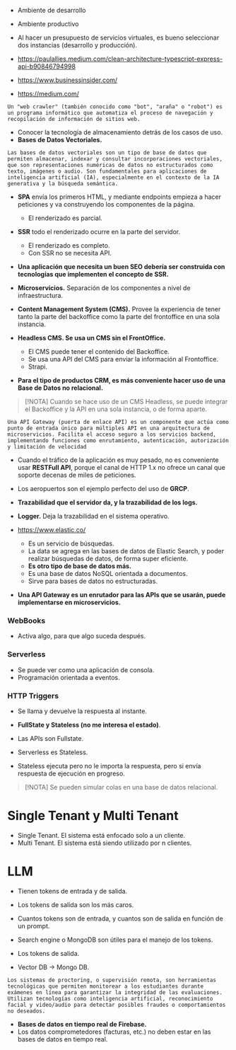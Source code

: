
- Ambiente de desarrollo
- Ambiente productivo
- Al hacer un presupuesto de servicios virtuales, es bueno seleccionar dos instancias (desarrollo y producción).

- https://paulallies.medium.com/clean-architecture-typescript-express-api-b90846794998
- https://www.businessinsider.com/
- https://medium.com/

```
Un "web crawler" (también conocido como "bot", "araña" o "robot") es un programa informático que automatiza el proceso de navegación y recopilación de información de sitios web.
```

- Conocer la tecnología de almacenamiento detrás de los casos de uso.
- **Bases de Datos Vectoriales.**

```
Las bases de datos vectoriales son un tipo de base de datos que permiten almacenar, indexar y consultar incorporaciones vectoriales, que son representaciones numéricas de datos no estructurados como texto, imágenes o audio. Son fundamentales para aplicaciones de inteligencia artificial (IA), especialmente en el contexto de la IA generativa y la búsqueda semántica.
```

- **SPA** envía los primeros HTML, y mediante endpoints empieza a hacer peticiones y va construyendo los componentes de la página.
	- El renderizado es parcial.
- **SSR** todo el renderizado ocurre en la parte del servidor.
	- El renderizado es completo.
	- Con SSR no se necesita API.

- **Una aplicación que necesita un buen SEO debería ser construida con tecnologías que implementen el concepto de SSR.**

- **Microservicios.** Separación de los componentes a nivel de infraestructura.
- **Content Management System (CMS).** Provee la experiencia de tener tanto la parte del backoffice como la parte del frontoffice en una sola instancia.

- **Headless CMS. Se usa un CMS sin el FrontOffice.**
	- El CMS puede tener el contenido del Backoffice.
	- Se usa una API del CMS para enviar la información al Frontoffice.
	- Strapi.

- **Para el tipo de productos CRM, es más conveniente hacer uso de una Base de Datos no relacional.**

> [!NOTA]
> Cuando se hace uso de un CMS Headless, se puede integrar el Backoffice y la API en una sola instancia, o de forma aparte.

```
Una API Gateway (puerta de enlace API) es un componente que actúa como punto de entrada único para múltiples API en una arquitectura de microservicios. Facilita el acceso seguro a los servicios backend, implementando funciones como enrutamiento, autenticación, autorización y limitación de velocidad
```

- Cuando el tráfico de la aplicación es muy pesado, no es conveniente usar **RESTFull API**, porque el canal de HTTP 1.x no ofrece un canal que soporte decenas de miles de peticiones.
- Los aeropuertos son el ejemplo perfecto del uso de **GRCP**.

- **Trazabilidad que el servidor da, y la trazabilidad de los logs.**
- **Logger.** Deja la trazabilidad en el sistema operativo.

- https://www.elastic.co/
	- Es un servicio de búsquedas.
	- La data se agrega en las bases de datos de Elastic Search, y poder realizar búsquedas de datos, de forma super eficiente.
	- **Es otro tipo de base de datos más.**
	- Es una base de datos NoSQL orientada a documentos.
	- Sirve para bases de datos no estructuradas.

- **Una API Gateway es un enrutador para las APIs que se usarán, puede implementarse en microservicios.**

### WebBooks

- Activa algo, para que algo suceda después.

### Serverless

- Se puede ver como una aplicación de consola.
- Programación orientada a eventos.

### HTTP Triggers

- Se llama y devuelve la respuesta al instante.
- **FullState y Stateless (no me interesa el estado)**.
- Las APIs son Fullstate.
- Serverless es Stateless.

- Stateless ejecuta pero no le importa la respuesta, pero si envía respuesta de ejecución en progreso.

> [!NOTA]
> Se pueden simular colas en una base de datos relacional.

# Single Tenant y Multi Tenant

- Single Tenant. El sistema está enfocado solo a un cliente.
- Multi Tenant. El sistema está siendo utilizado por n clientes.

# LLM

- Tienen tokens de entrada y de salida.
- Los tokens de salida son los más caros.
- Cuantos tokens son de entrada, y cuantos son de salida en función de un prompt.
- Search engine o MongoDB son útiles para el manejo de los tokens.
- Los tokens de salida.

- Vector DB -> Mongo DB.

```
Los sistemas de proctoring, o supervisión remota, son herramientas tecnológicas que permiten monitorear a los estudiantes durante exámenes en línea para garantizar la integridad de las evaluaciones. Utilizan tecnologías como inteligencia artificial, reconocimiento facial y video/audio para detectar posibles fraudes o comportamientos no deseados.
```

- **Bases de datos en tiempo real de Firebase.**
- Los datos comprometedores (facturas, etc.) no deben estar en las bases de datos en tiempo real.


























